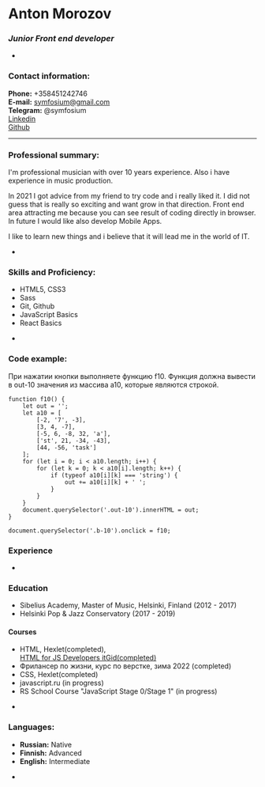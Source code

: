 # Anton Morozov

### *Junior Front end developer*
-

### Contact information:

**Phone:** +358451242746  
**E-mail:** symfosium@gmail.com  
**Telegram:** @symfosium  
[Linkedin](https://www.linkedin.com/in/anton-morozov-898396208/)  
[Github](https://github.com/symfosium) 

---

### Professional summary:

I'm professional musician with over 10 years experience. Also i have experience in music production.

In 2021 I got advice from my friend to try code and i really liked it. I did not guess that is really so exciting and want grow in that direction. Front end area attracting me because you can see result of coding directly in browser. In future I would like also develop Mobile Apps.

I like to learn new things and i believe that it will lead me in the world of IT.

-

### Skills and Proficiency:

* HTML5, CSS3
* Sass
* Git, Github
* JavaScript Basics
* React Basics

-

### Code example:

При нажатии кнопки выполняете функцию f10. Функция должна вывести в out-10 значения из массива a10, которые являются строкой. 

```
function f10() {
    let out = '';
    let a10 = [
        [-2, '7', -3],
        [3, 4, -7],
        [-5, 6, -8, 32, 'a'],
        ['st', 21, -34, -43],
        [44, -56, 'task']
    ];
    for (let i = 0; i < a10.length; i++) {
        for (let k = 0; k < a10[i].length; k++) {
            if (typeof a10[i][k] === 'string') {
                out += a10[i][k] + ' ';
            }
        }
    }
    document.querySelector('.out-10').innerHTML = out;
}

document.querySelector('.b-10').onclick = f10;

```

### Experience
-

### Education
* Sibelius Academy, Master of Music, Helsinki, Finland (2012 - 2017)
* Helsinki Pop & Jazz Conservatory (2017 - 2019)

#### Courses
* HTML, Hexlet(completed),  
[HTML for JS Developers itGid(completed)](https://itgid.info/certificate/view?Certificate%5Buid%5D=txx3z3pdag)
* Фрилансер по жизни, курс по верстке, зима 2022 (completed) 
* CSS, Hexlet(completed)
*  javascript.ru (in progress)
*  RS School Course "JavaScript Stage 0/Stage 1" (in progress)

-
### Languages:
* **Russian:** Native
* **Finnish:** Advanced
* **English:** Intermediate


-
